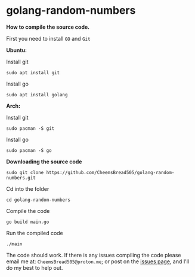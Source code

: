 # golang-random-numbers

**How to compile the source code.**

First you need to install `GO` and `Git`

**Ubuntu:**

Install git

    sudo apt install git
Install go

    sudo apt install golang

**Arch:**

Install git

    sudo pacman -S git
Install go

    sudo pacman -S go


**Downloading the source code**

    sudo git clone https://github.com/CheemsBread505/golang-random-numbers.git
    
 Cd into the folder
 

    cd golang-random-numbers
Compile the code

    go build main.go

Run the compiled code

    ./main
The code should work. If there is any issues compiling the code please email me at: `CheemsBread505@proton.me`; or post on the [issues page](https://github.com/CheemsBread505/golang-random-numbers/issues), and I'll do my best to help out. 

